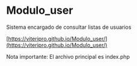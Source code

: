 # Modulo_user
Sistema encargado de consultar listas de usuarios

[https://viteripro.github.io/Modulo_user/](https://viteripro.github.io/Modulo_user/)

Nota importante: El archivo principal es index.php
